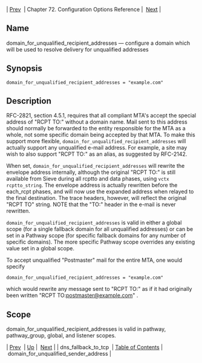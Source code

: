 | [Prev](conf.ref.dns_fallback_to_tcp)  | Chapter 72. Configuration Options Reference |  [Next](conf.ref.domain_for_unqualified_sender_address) |

<a name="conf.ref.domain_for_unqualified_recipient_addresses"></a>
## Name

domain_for_unqualified_recipient_addresses — configure a domain which will be used to resolve delivery for unqualified addresses

## Synopsis

`domain_for_unqualified_recipient_addresses = "example.com"`

<a name="idp24421712"></a>
## Description

RFC-2821, section 4.5.1, requires that all compliant MTA's accept the special address of "RCPT TO:<postmaster>" without a domain name. Mail sent to this address should normally be forwarded to the entity responsible for the MTA as a whole, not some specific domain being accepted by that MTA. To make this support more flexible, `domain_for_unqualified_recipient_addresses` will actually support any unqualified e-mail address. For example, a site may wish to also support "RCPT TO:<abuse>" as an alias, as suggested by RFC-2142.

When set, `domain_for_unqualified_recipient_addresses` will rewrite the envelope address internally, although the original "RCPT TO:" is still available from Sieve during all rcptto and data phases, using `vctx rcptto_string`. The envelope address is actually rewritten before the each_rcpt phases, and will now use the expanded address when relayed to the final destination. The trace headers, however, will reflect the original "RCPT TO" string. NOTE that the "TO:" header in the e-mail is never rewritten.

`domain_for_unqualified_recipient_addresses` is valid in either a global scope (for a single fallback domain for all unqualified addresses) or can be set in a Pathway scope (for specific fallback domains for any number of specific domains). The more specific Pathway scope overrides any existing value set in a global scope.

To accept unqualified "Postmaster" mail for the entire MTA, one would specify

`domain_for_unqualified_recipient_addresses = "example.com"`

which would rewrite any message sent to "RCPT TO:<postmaster>" as if it had originally been written "RCPT TO:<postmaster@example.com>" .

<a name="idp24429456"></a>
## Scope

domain_for_unqualified_recipient_addresses is valid in pathway, pathway_group, global, and listener scopes.

| [Prev](conf.ref.dns_fallback_to_tcp)  | [Up](config.options.ref) |  [Next](conf.ref.domain_for_unqualified_sender_address) |
| dns_fallback_to_tcp  | [Table of Contents](index) |  domain_for_unqualified_sender_address |

